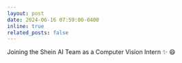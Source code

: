 ```yaml
---
layout: post
date: 2024-06-16 07:59:00-0400
inline: true
related_posts: false
---
```


Joining the Shein AI Team as a Computer Vision Intern :sparkles: :smile:
